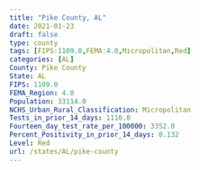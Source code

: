 ```yaml
---
title: "Pike County, AL"
date: 2021-01-23
draft: false
type: county
tags: [FIPS:1109.0,FEMA:4.0,Micropolitan,Red]
categories: [AL]
County: Pike County
State: AL
FIPS: 1109.0
FEMA_Region: 4.0
Population: 33114.0
NCHS_Urban_Rural_Classification: Micropolitan
Tests_in_prior_14_days: 1110.0
Fourteen_day_test_rate_per_100000: 3352.0
Percent_Positivity_in_prior_14_days: 0.132
Level: Red
url: /states/AL/pike-county
---
```



